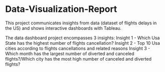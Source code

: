 # Data-Visualization-Report
This project communicates insights from data (dataset of flights delays in the US) and shows interactive dashboards with Tableau. 

The data dashboard project encompasses 3 insights:
Insight 1 - Which Usa State has the highest number of flights cancellation?
Insight 2 - Top 10 Usa cities according to flights cancellations and related reasons
Insight 3 - Which month has the largest number of diverted and canceled
flights?/Which city has the most high number of canceled and diverted flights?
